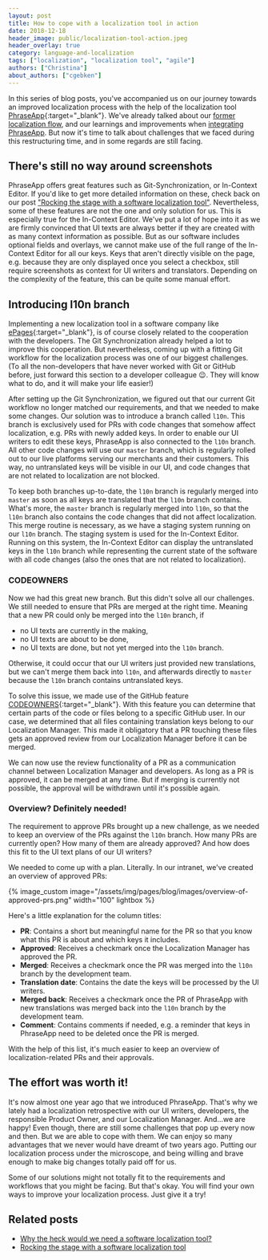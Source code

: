 ```yaml
---
layout: post
title: How to cope with a localization tool in action
date: 2018-12-18
header_image: public/localization-tool-action.jpeg
header_overlay: true
category: language-and-localization
tags: ["localization", "localization tool", "agile"]
authors: ["Christina"]
about_authors: ["cgebken"]
---
```


In this series of blog posts, you've accompanied us on our journey towards an improved localization process with the help of the localization tool [PhraseApp](https://phraseapp.com/){:target="_blank"}.
We've already talked about our [former localization flow](/blog/language-and-localization/why-the-heck-would-we-need-a-software-localization-tool/), and our learnings and improvements when [integrating PhraseApp](/blog/language-and-localization/rocking-the-stage-with-a-software-localization-tool/).
But now it's time to talk about challenges that we faced during this restructuring time, and in some regards are still facing.

## There's still no way around screenshots

PhraseApp offers great features such as Git-Synchronization, or In-Context Editor.
If you'd like to get more detailed information on these, check back on our post ["Rocking the stage with a software localization tool"](/blog/language-and-localization/rocking-the-stage-with-a-software-localization-tool/).
Nevertheless, some of these features are not the one and only solution for us.
This is especially true for the In-Context Editor.
We've put a lot of hope into it as we are firmly convinced that UI texts are always better if they are created with as many context information as possible.
But as our software includes optional fields and overlays, we cannot make use of the full range of the In-Context Editor for all our keys.
Keys that aren't directly visible on the page, e.g. because they are only displayed once you select a checkbox, still require screenshots as context for UI writers and translators.
Depending on the complexity of the feature, this can be quite some manual effort.

## Introducing l10n branch

Implementing a new localization tool in a software company like [ePages](https://epages.com/en/){:target="_blank"}, is of course closely related to the cooperation with the developers.
The Git Synchronization already helped a lot to improve this cooperation. 
But nevertheless, coming up with a fitting Git workflow for the localization process was one of our biggest challenges.
(To all the non-developers that have never worked with Git or GitHub before, just forward this section to a developer colleague 😉.
They will know what to do, and it will make your life easier!)

After setting up the Git Synchronization, we figured out that our current Git workflow no longer matched our requirements, and that we needed to make some changes.
Our solution was to introduce a branch called `l10n`.
This branch is exclusively used for PRs with code changes that somehow affect localization, e.g. PRs with newly added keys.
In order to enable our UI writers to edit these keys, PhraseApp is also connected to the `l10n` branch.
All other code changes will use our `master` branch, which is regularly rolled out to our live platforms serving our merchants and their customers.
This way, no untranslated keys will be visible in our UI, and code changes that are not related to localization are not blocked.

To keep both branches up-to-date, the `l10n` branch is regularly merged into `master` as soon as all keys are translated that the `l10n` branch contains.
What's more, the `master` branch is regularly merged into `l10n`, so that the `l10n` branch also contains the code changes that did not affect localization.
This merge routine is necessary, as we have a staging system running on our `l10n` branch.
The staging system is used for the In-Context Editor.
Running on this system, the In-Context Editor can display the untranslated keys in the `l10n` branch while representing the current state of the software with all code changes (also the ones that are not related to localization).

### CODEOWNERS

Now we had this great new branch.
But this didn't solve all our challenges.
We still needed to ensure that PRs are merged at the right time.
Meaning that a new PR could only be merged into the `l10n` branch, if 

- no UI texts are currently in the making, 
- no UI texts are about to be done,
- no UI texts are done, but not yet merged into the `l10n` branch.

Otherwise, it could occur that our UI writers just provided new translations, but we can't merge them back into `l10n`, and afterwards directly to `master` because the `l10n` branch contains untranslated keys.

To solve this issue, we made use of the GitHub feature [CODEOWNERS](https://help.github.com/articles/about-codeowners/){:target="_blank"}.
With this feature you can determine that certain parts of the code or files belong to a specific GitHub user.
In our case, we determined that all files containing translation keys belong to our Localization Manager.
This made it obligatory that a PR touching these files gets an approved review from our Localization Manager before it can be merged.

We can now use the review functionality of a PR as a communication channel between Localization Manager and developers.
As long as a PR is approved, it can be merged at any time.
But if merging is currently not possible, the approval will be withdrawn until it's possible again.

### Overview? Definitely needed!

The requirement to approve PRs brought up a new challenge, as we needed to keep an overview of the PRs against the `l10n` branch.
How many PRs are currently open?
How many of them are already approved?
And how does this fit to the UI text plans of our UI writers?

We needed to come up with a plan.
Literally.
In our intranet, we've created an overview of approved PRs:

{% image_custom image="/assets/img/pages/blog/images/overview-of-approved-prs.png" width="100" lightbox %}

Here's a little explanation for the column titles:

- **PR**: Contains a short but meaningful name for the PR so that you know what this PR is about and which keys it includes.
- **Approved**: Receives a checkmark once the Localization Manager has approved the PR.
- **Merged**: Receives a checkmark once the PR was merged into the `l10n` branch by the development team.
- **Translation date**: Contains the date the keys will be processed by the UI writers. 
- **Merged back**: Receives a checkmark once the PR of PhraseApp with new translations was merged back into the `l10n` branch by the development team.
- **Comment**: Contains comments if needed, e.g. a reminder that keys in PhraseApp need to be deleted once the PR is merged.

With the help of this list, it's much easier to keep an overview of localization-related PRs and their approvals.

## The effort was worth it!

It's now almost one year ago that we introduced PhraseApp.
That's why we lately had a localization retrospective with our UI writers, developers, the responsible Product Owner, and our Localization Manager.
And...we are happy!
Even though, there are still some challenges that pop up every now and then.
But we are able to cope with them.
We can enjoy so many advantages that we never would have dreamt of two years ago.
Putting our localization process under the microscope, and being willing and brave enough to make big changes totally paid off for us.

Some of our solutions might not totally fit to the requirements and workflows that you might be facing.
But that's okay.
You will find your own ways to improve your localization process.
Just give it a try!

## Related posts

* [Why the heck would we need a software localization tool?](/blog/language-and-localization/why-the-heck-would-we-need-a-software-localization-tool/)
* [Rocking the stage with a software localization tool](/blog/language-and-localization/rocking-the-stage-with-a-software-localization-tool/)